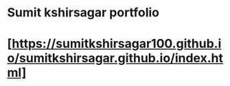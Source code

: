 # Sumit kshirsagar portfolio

# [https://sumitkshirsagar100.github.io/sumitkshirsagar.github.io/index.html]
